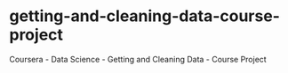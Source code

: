 # getting-and-cleaning-data-course-project
Coursera - Data Science - Getting and Cleaning Data - Course Project
